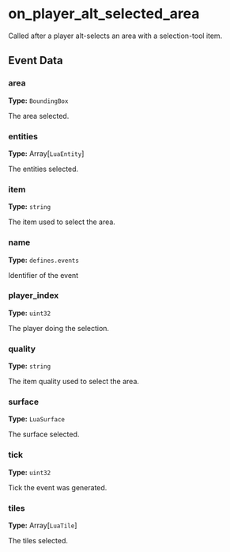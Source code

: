 # on_player_alt_selected_area

Called after a player alt-selects an area with a selection-tool item.

## Event Data

### area

**Type:** `BoundingBox`

The area selected.

### entities

**Type:** Array[`LuaEntity`]

The entities selected.

### item

**Type:** `string`

The item used to select the area.

### name

**Type:** `defines.events`

Identifier of the event

### player_index

**Type:** `uint32`

The player doing the selection.

### quality

**Type:** `string`

The item quality used to select the area.

### surface

**Type:** `LuaSurface`

The surface selected.

### tick

**Type:** `uint32`

Tick the event was generated.

### tiles

**Type:** Array[`LuaTile`]

The tiles selected.

